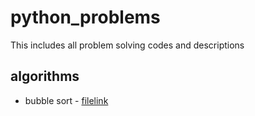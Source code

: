 # python_problems
This includes all problem solving codes and descriptions

## algorithms

* bubble sort - [filelink](src/bublesort.py)

